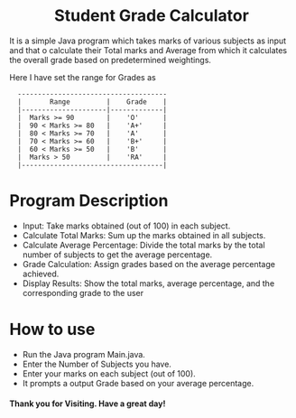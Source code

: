 <h1 align="center">Student Grade Calculator</h1>
  
It is a simple Java program which takes marks of various subjects as input and that o calculate their Total marks and Average from which it calculates the overall grade based on predetermined weightings.


Here I have set the range for Grades as

      -------------------------------------
      |       Range         |    Grade    |
      |---------------------|-------------|
      |  Marks >= 90        |    'O'      |
      |  90 < Marks >= 80   |    'A+'     |
      |  80 < Marks >= 70   |    'A'      |
      |  70 < Marks >= 60   |    'B+'     |
      |  60 < Marks >= 50   |    'B'      |
      |  Marks > 50         |    'RA'     |
      |-----------------------------------|


# Program Description
- Input: Take marks obtained (out of 100) in each subject.
- Calculate Total Marks: Sum up the marks obtained in all subjects.
- Calculate Average Percentage: Divide the total marks by the total number of subjects to get the average percentage.
- Grade Calculation: Assign grades based on the average percentage achieved.
- Display Results: Show the total marks, average percentage, and the corresponding grade to the user

# How to use
- Run the Java program Main.java.
- Enter the Number of Subjects you have.
- Enter your marks on each subject (out of 100).
- It prompts a output Grade based on your average percentage.


<h4>Thank you for Visiting. Have a great day!</h4>
